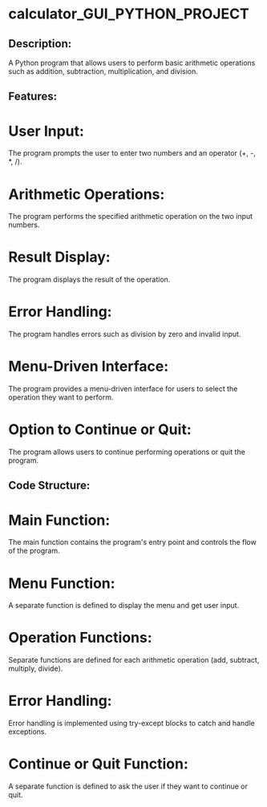 # calculator_GUI_PYTHON_PROJECT

## Description:
A Python program that allows users to perform basic arithmetic operations such as addition, subtraction, multiplication, and division.

## Features:

# User Input: 
The program prompts the user to enter two numbers and an operator (+, -, *, /).
# Arithmetic Operations: 
The program performs the specified arithmetic operation on the two input numbers.
# Result Display: 
The program displays the result of the operation.
# Error Handling:
The program handles errors such as division by zero and invalid input.
# Menu-Driven Interface:
The program provides a menu-driven interface for users to select the operation they want to perform.
# Option to Continue or Quit: 
The program allows users to continue performing operations or quit the program.

## Code Structure:

# Main Function:
The main function contains the program's entry point and controls the flow of the program.
# Menu Function:
A separate function is defined to display the menu and get user input.
# Operation Functions: 
Separate functions are defined for each arithmetic operation (add, subtract, multiply, divide).
# Error Handling:
Error handling is implemented using try-except blocks to catch and handle exceptions.
# Continue or Quit Function: 
A separate function is defined to ask the user if they want to continue or quit.
